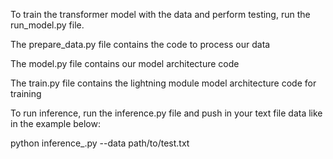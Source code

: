 To train the transformer model with the data and perform testing, run the run_model.py file.

The prepare_data.py file contains the code to process our data 

The model.py file contains our model architecture code

The train.py file contains the lightning module model architecture code for training

To run inference, run the inference.py file and push in your text file data like in the example below:

python inference_.py --data path/to/test.txt